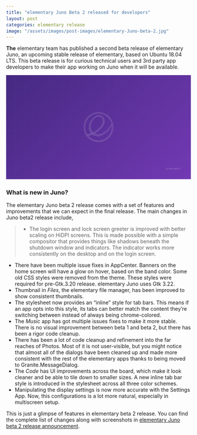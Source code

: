 ```yaml
---
title: "elementary Juno Beta 2 released for developers"
layout: post
categories: elementary release
image: "/assets/images/post-images/elementary-Juno-beta-2.jpg"
---
```


**The** elementary team has published a second beta release of elementary Juno, an upcoming stable release of elementary, based on Ubuntu 18.04 LTS. This beta release is for curious technical users and 3rd party app developers to make their app working on Juno when it will be available.

![elementary Juno beta banner](/assets/images/post-images/elementary-Juno-beta-2.jpg)

### What is new in Juno?
The elementary Juno beta 2 release comes with a set of features and improvements that we can expect in the final release. The main changes in Juno beta2 release include,

> - The login screen and lock screen greeter is improved with better scaling on HiDPI screens. This is made possible with a simple compositor that provides things like shadows beneath the shutdown window and indicators. The indicator works more consistently on the desktop and on the login screen.
- There have been multiple issue fixes in AppCenter. Banners on the home screen will have a glow on hover, based on the band color. Some old CSS styles were removed from the theme. These styles were required for pre-Gtk.3.20 release. elementary Juno uses Gtk 3.22.
- Thumbnail in *Files*, the elementary file manager, has been improved to show consistent thumbnails.
- The stylesheet now provides an “inline” style for tab bars. This means if an app opts into this style, its tabs can better match the content they’re switching between instead of always being chrome-colored.
- The *Music* app has got multiple issues fixes to make it more stable. There is no visual improvement between beta 1 and beta 2, but there has been a rigor code cleanup.
- There has been a lot of code cleanup and refinement into the far reaches of Photos. Most of it is not user-visible, but you might notice that almost all of the dialogs have been cleaned up and made more consistent with the rest of the elementary apps thanks to being moved to Granite.MessageDialog.
- The *Code* has UI improvements across the board, which make it look cleaner and be able to tile down to smaller sizes. A new inline tab bar style is introduced in the stylesheet across all three color schemes.
- Manipulating the display settings is now more accurate with the Settings App. Now, this configurations is a lot more natural, especially in multiscreen setup.

This is just a glimpse of features in elementary beta 2 release. You can find the complete list of changes along with screenshots in [elementary Juno beta 2 release announcement](https://medium.com/elementaryos/developer-preview-juno-beta-2-is-out-418f5037e9bb).